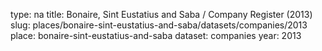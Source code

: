 type: na
title: Bonaire, Sint Eustatius and Saba / Company Register (2013)
slug: places/bonaire-sint-eustatius-and-saba/datasets/companies/2013
place: bonaire-sint-eustatius-and-saba
dataset: companies
year: 2013

